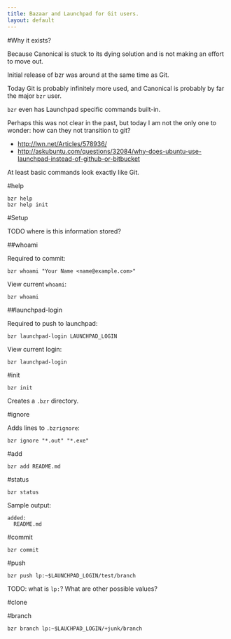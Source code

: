 ```yaml
---
title: Bazaar and Launchpad for Git users.
layout: default
---
```


#Why it exists?

Because Canonical is stuck to its dying solution and is not making an effort to move out.

Initial release of bzr was around at the same time as Git.

Today Git is probably infinitely more used, and Canonical is probably by far the major `bzr` user.

`bzr` even has Launchpad specific commands built-in.

Perhaps this was not clear in the past, but today I am not the only one to wonder: how can they not transition to git?

- <http://lwn.net/Articles/578936/>
- <http://askubuntu.com/questions/32084/why-does-ubuntu-use-launchpad-instead-of-github-or-bitbucket>

At least basic commands look exactly like Git.

#help

    bzr help
    bzr help init

#Setup

TODO where is this information stored?

##whoami

Required to commit:

    bzr whoami "Your Name <name@example.com>"

View current `whoami`:

    bzr whoami

##launchpad-login

Required to push to launchpad:

    bzr launchpad-login LAUNCHPAD_LOGIN

View current login:

    bzr launchpad-login

#init

    bzr init

Creates a `.bzr` directory.

#ignore

Adds lines to `.bzrignore`:

    bzr ignore "*.out" "*.exe"

#add

    bzr add README.md

#status

    bzr status

Sample output:

    added:
      README.md

#commit

    bzr commit

#push

    bzr push lp:~$LAUNCHPAD_LOGIN/test/branch

TODO: what is `lp:`? What are other possible values?

#clone

#branch

    bzr branch lp:~$LAUCHPAD_LOGIN/+junk/branch
